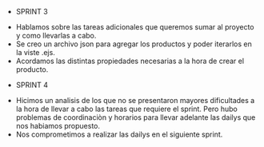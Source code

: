 * SPRINT 3 

- Hablamos sobre las  tareas adicionales que queremos sumar al proyecto y como llevarlas a cabo. 
- Se creo un archivo json para agregar los productos y poder iterarlos en la viste .ejs. 
- Acordamos las distintas  propiedades necesarias a la hora de crear el producto.

* SPRINT 4
 
 - Hicimos un analisis de los que no se presentaron mayores dificultades a la hora de llevar a cabo las tareas que requiere el sprint. Pero hubo problemas de coordinaciòn y horarios para llevar adelante las dailys que nos habiamos propuesto.
 - Nos comprometimos a realizar las dailys en el siguiente sprint.